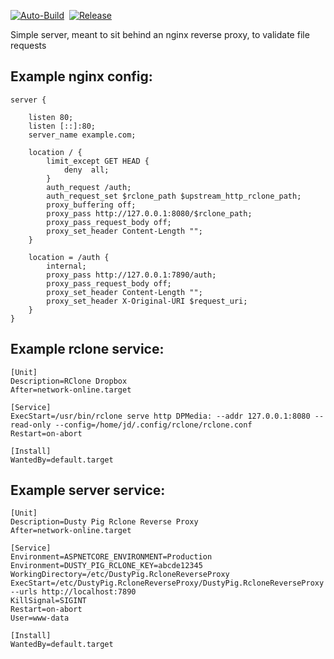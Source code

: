 [![Auto-Build](https://github.com/dustypigtv/DustyPig.RcloneReverseProxy/actions/workflows/auto_build.yml/badge.svg)](https://github.com/dustypigtv/DustyPig.RcloneReverseProxy/actions/workflows/auto_build.yml)&nbsp;&nbsp;[![Release](https://github.com/dustypigtv/DustyPig.RcloneReverseProxy/actions/workflows/release.yml/badge.svg)](https://github.com/dustypigtv/DustyPig.RcloneReverseProxy/actions/workflows/release.yml)


Simple server, meant to sit behind an nginx reverse proxy, to validate file requests

## Example nginx config:

```
server {

	listen 80;
	listen [::]:80;
	server_name example.com;

	location / {
		limit_except GET HEAD {
			deny  all;
		}
		auth_request /auth;
		auth_request_set $rclone_path $upstream_http_rclone_path;
		proxy_buffering off;
		proxy_pass http://127.0.0.1:8080/$rclone_path;
		proxy_pass_request_body off;
		proxy_set_header Content-Length "";
	}
	
	location = /auth {
		internal;
		proxy_pass http://127.0.0.1:7890/auth;
		proxy_pass_request_body off;
		proxy_set_header Content-Length "";
		proxy_set_header X-Original-URI $request_uri;
    }
}
```

## Example rclone service:

```
[Unit]
Description=RClone Dropbox
After=network-online.target

[Service]
ExecStart=/usr/bin/rclone serve http DPMedia: --addr 127.0.0.1:8080 --read-only --config=/home/jd/.config/rclone/rclone.conf
Restart=on-abort

[Install]
WantedBy=default.target
```

## Example server service:

```
[Unit]
Description=Dusty Pig Rclone Reverse Proxy
After=network-online.target

[Service]
Environment=ASPNETCORE_ENVIRONMENT=Production
Environment=DUSTY_PIG_RCLONE_KEY=abcde12345
WorkingDirectory=/etc/DustyPig.RcloneReverseProxy
ExecStart=/etc/DustyPig.RcloneReverseProxy/DustyPig.RcloneReverseProxy --urls http://localhost:7890
KillSignal=SIGINT
Restart=on-abort
User=www-data

[Install]
WantedBy=default.target
```
